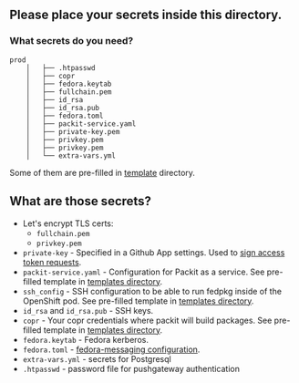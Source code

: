 ## Please place your secrets inside this directory.

### What secrets do you need?

```
prod
    │   ├── .htpasswd
    │   ├── copr
    │   ├── fedora.keytab
    │   ├── fullchain.pem
    │   ├── id_rsa
    │   ├── id_rsa.pub
    │   ├── fedora.toml
    │   ├── packit-service.yaml
    │   ├── private-key.pem
    │   ├── privkey.pem
    │   ├── privkey.pem
    │   └── extra-vars.yml
```

Some of them are pre-filled in [template](/secrets/template) directory.

## What are those secrets?

- Let's encrypt TLS certs:
  - `fullchain.pem`
  - `privkey.pem`
- `private-key` - Specified in a Github App settings. Used to [sign access token requests](https://developer.github.com/apps/building-github-apps/authenticating-with-github-apps/#authenticating-as-a-github-app).
- `packit-service.yaml` - Configuration for Packit as a service. See pre-filled template in [templates directory](/secrets/template/packit-service.yaml).
- `ssh_config` - SSH configuration to be able to run fedpkg inside of the OpenShift pod. See pre-filled template in [templates directory](/secrets/template/ssh_config).
- `id_rsa` and `id_rsa.pub` - SSH keys.
- `copr` - Your copr credentials where packit will build packages. See pre-filled template in [templates directory](/secrets/template/copr).
- `fedora.keytab` - Fedora kerberos.
- `fedora.toml` - [fedora-messaging configuration](https://fedora-messaging.readthedocs.io/en/stable/configuration.html).
- `extra-vars.yml` - secrets for Postgresql
- `.htpasswd` - password file for pushgateway authentication
